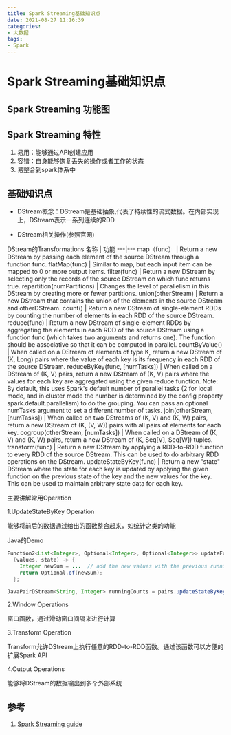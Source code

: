 ```yaml
---
title: Spark Streaming基础知识点
date: 2021-08-27 11:16:39
categories: 
- 大数据
tags:
- Spark
---
```


# Spark Streaming基础知识点

## Spark Streaming 功能图

## Spark Streaming 特性

1. 易用：能够通过API创建应用
2. 容错：自身能够恢复丢失的操作或者工作的状态
3. 易整合到spark体系中

## 基础知识点

- DStream概念：DStream是基础抽象,代表了持续性的流式数据。在内部实现上，DStream表示一系列连续的RDD

- DStream相关操作(参照官网)

DStream的Transformations
名称 | 功能
---|---
map（func） | Return a new DStream by passing each element of the source DStream through a function func.
flatMap(func) | Similar to map, but each input item can be mapped to 0 or more output items.
filter(func) | Return a new DStream by selecting only the records of the source DStream on which func returns true.
repartition(numPartitions) | Changes the level of parallelism in this DStream by creating more or fewer partitions.
union(otherStream) | Return a new DStream that contains the union of the elements in the source DStream and otherDStream.
count() | Return a new DStream of single-element RDDs by counting the number of elements in each RDD of the source DStream.
reduce(func) | Return a new DStream of single-element RDDs by aggregating the elements in each RDD of the source DStream using a function func (which takes two arguments and returns one). The function should be associative so that it can be computed in parallel.
countByValue() | When called on a DStream of elements of type K, return a new DStream of (K, Long) pairs where the value of each key is its frequency in each RDD of the source DStream.
reduceByKey(func, [numTasks]) | When called on a DStream of (K, V) pairs, return a new DStream of (K, V) pairs where the values for each key are aggregated using the given reduce function. Note: By default, this uses Spark's default number of parallel tasks (2 for local mode, and in cluster mode the number is determined by the config property spark.default.parallelism) to do the grouping. You can pass an optional numTasks argument to set a different number of tasks.
join(otherStream, [numTasks]) | When called on two DStreams of (K, V) and (K, W) pairs, return a new DStream of (K, (V, W)) pairs with all pairs of elements for each key.
cogroup(otherStream, [numTasks]) | When called on a DStream of (K, V) and (K, W) pairs, return a new DStream of (K, Seq[V], Seq[W]) tuples.
transform(func) | Return a new DStream by applying a RDD-to-RDD function to every RDD of the source DStream. This can be used to do arbitrary RDD operations on the DStream.
updateStateByKey(func) | Return a new "state" DStream where the state for each key is updated by applying the given function on the previous state of the key and the new values for the key. This can be used to maintain arbitrary state data for each key.


主要讲解常用Operation

1.UpdateStateByKey Operation

能够将前后的数据通过给出的函数整合起来，如统计之类的功能

Java的Demo
```java
Function2<List<Integer>, Optional<Integer>, Optional<Integer>> updateFunction =
  (values, state) -> {
    Integer newSum = ...  // add the new values with the previous running count to get the new count
    return Optional.of(newSum);
  };
```

```java
JavaPairDStream<String, Integer> runningCounts = pairs.updateStateByKey(updateFunction);
```

2.Window Operations

窗口函数，通过滑动窗口间隔来进行计算

3.Transform Operation

Transform允许DStream上执行任意的RDD-to-RDD函数。通过该函数可以方便的扩展Spark API

4.Output Operations

能够将DStream的数据输出到多个外部系统



## 参考
1. [Spark Streaming guide](http://spark.apache.org/docs/latest/streaming-programming-guide.html#a-quick-example)